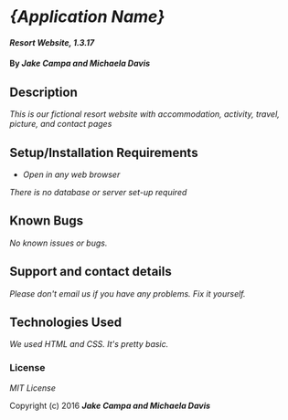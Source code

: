 # _{Application Name}_

#### _Resort Website, 1.3.17_

#### By _**Jake Campa and Michaela Davis**_

## Description

_This is our fictional resort website with accommodation, activity, travel, picture, and contact pages_

## Setup/Installation Requirements

* _Open in any web browser_


_There is no database or server set-up required_

## Known Bugs

_No known issues or bugs._

## Support and contact details

_Please don't email us if you have any problems. Fix it yourself._

## Technologies Used

_We used HTML and CSS. It's pretty basic._

### License

*MIT License*

Copyright (c) 2016 **_Jake Campa and Michaela Davis_**
